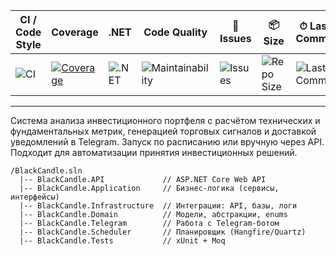 | CI / Code Style | Coverage | .NET | Code Quality | 🐞 Issues | 📦 Size | ⏱ Last Commit |
|-----------------|----------|------|---------------|-----------|---------|----------------|
| ![CI](https://github.com/stalinon/BlackCandle/actions/workflows/ci.yml/badge.svg?branch=main&label=CI+Build/Test) | [![Coverage](https://coveralls.io/repos/github/stalinon/BlackCandle/badge.svg?branch=main)](https://coveralls.io/github/stalinon/BlackCandle?branch=main) | ![.NET](https://img.shields.io/badge/.NET-8.0-blueviolet) | ![Maintainability](https://img.shields.io/badge/code--quality-strict-critical?color=black) | ![Issues](https://img.shields.io/github/issues/stalinon/BlackCandle) | ![Repo Size](https://img.shields.io/github/repo-size/stalinon/BlackCandle) | ![Last Commit](https://img.shields.io/github/last-commit/stalinon/BlackCandle) |

---

Система анализа инвестиционного портфеля с расчётом технических и фундаментальных метрик, генерацией торговых сигналов и доставкой уведомлений в Telegram. Запуск по расписанию или вручную через API. Подходит для автоматизации принятия инвестиционных решений.

```
/BlackCandle.sln
  |-- BlackCandle.API             // ASP.NET Core Web API
  |-- BlackCandle.Application     // Бизнес-логика (сервисы, интерфейсы)
  |-- BlackCandle.Infrastructure  // Интеграции: API, базы, логи
  |-- BlackCandle.Domain          // Модели, абстракции, enums
  |-- BlackCandle.Telegram        // Работа с Telegram-ботом
  |-- BlackCandle.Scheduler       // Планировщик (Hangfire/Quartz)
  |-- BlackCandle.Tests           // xUnit + Moq
```
